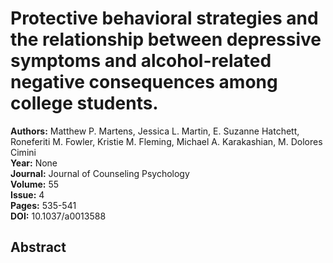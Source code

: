 # Protective behavioral strategies and the relationship between depressive symptoms and alcohol-related negative consequences among college students.

**Authors:** Matthew P. Martens, Jessica L. Martin, E. Suzanne Hatchett, Roneferiti M. Fowler, Kristie M. Fleming, Michael A. Karakashian, M. Dolores Cimini  
**Year:** None  
**Journal:** Journal of Counseling Psychology  
**Volume:** 55  
**Issue:** 4  
**Pages:** 535-541  
**DOI:** 10.1037/a0013588  

## Abstract


